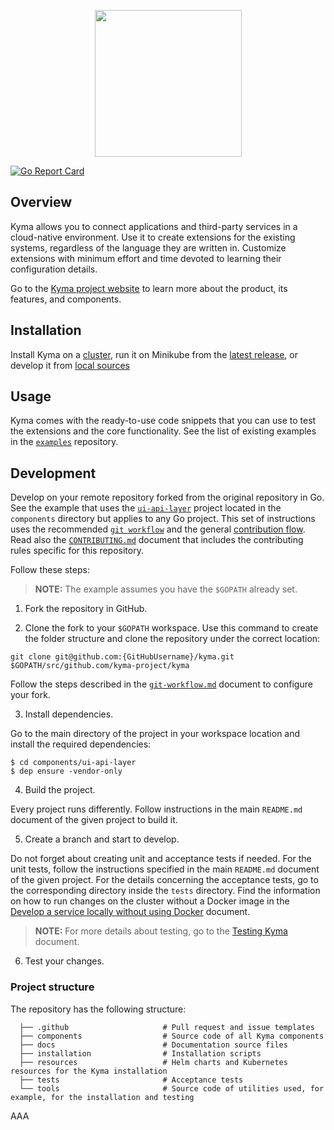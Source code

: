 <p align="center">
 <img src="https://raw.githubusercontent.com/kyma-project/kyma/master/logo.png" width="235">
</p>

[![Go Report Card](https://goreportcard.com/badge/kyma-project/kyma)](https://goreportcard.com/report/github.com/kyma-project/kyma)

## Overview

Kyma allows you to connect applications and third-party services in a cloud-native environment. Use it to create extensions for the existing systems, regardless of the language they are written in. Customize extensions with minimum effort and time devoted to learning their configuration details.

Go to the [Kyma project website](https://kyma-project.io/) to learn more about the product, its features, and components.

## Installation

Install Kyma on a [cluster](https://kyma-project.io/docs/root/kyma#getting-started-cluster-kyma-installation), run it on Minikube from the [latest release](https://kyma-project.io/docs/root/kyma#getting-started-local-kyma-installation), or develop it from [local sources](./docs/kyma/docs/017-details-local-installation-scripts.md)

## Usage

Kyma comes with the ready-to-use code snippets that you can use to test the extensions and the core functionality. See the list of existing examples in the [`examples`](https://github.com/kyma-project/examples) repository.

## Development

Develop on your remote repository forked from the original repository in Go.
See the example that uses the [`ui-api-layer`](./components/ui-api-layer) project located in the `components` directory but applies to any Go project. This set of instructions uses the recommended [`git workflow`](https://github.com/kyma-project/community/blob/master/git-workflow.md) and the general [contribution flow](https://github.com/kyma-project/community/blob/master/CONTRIBUTING.md#contribute-code-or-content). Read also the [`CONTRIBUTING.md`](CONTRIBUTING.md) document that includes the contributing rules specific for this repository.

Follow these steps:

> **NOTE:** The example assumes you have the `$GOPATH` already set.

1. Fork the repository in GitHub.

2. Clone the fork to your `$GOPATH` workspace. Use this command to create the folder structure and clone the repository under the correct location:

```
git clone git@github.com:{GitHubUsername}/kyma.git $GOPATH/src/github.com/kyma-project/kyma
```

Follow the steps described in the [`git-workflow.md`](https://github.com/kyma-project/community/blob/master/git-workflow.md#steps) document to configure your fork.

3. Install dependencies.

Go to the main directory of the project in your workspace location and install the required dependencies:

```
$ cd components/ui-api-layer
$ dep ensure -vendor-only
```

4. Build the project.

Every project runs differently. Follow instructions in the main `README.md` document of the given project to build it.

5. Create a branch and start to develop.

Do not forget about creating unit and acceptance tests if needed. For the unit tests, follow the instructions specified in the main `README.md` document of the given project. For the details concerning the acceptance tests, go to the corresponding directory inside the `tests` directory.
Find the information on how to run changes on the cluster without a Docker image in the [Develop a service locally without using Docker](https://kyma-project.io/docs/latest/root/kyma#getting-started-develop-a-service-locally-without-using-docker) document.

>**NOTE:** For more details about testing, go to the [Testing Kyma](https://kyma-project.io/docs/latest/root/kyma#details-testing-kyma) document.

6. Test your changes.

### Project structure

The repository has the following structure:

```
  ├── .github                     # Pull request and issue templates             
  ├── components                  # Source code of all Kyma components                                                
  ├── docs                        # Documentation source files
  ├── installation                # Installation scripts     
  ├── resources                   # Helm charts and Kubernetes resources for the Kyma installation
  ├── tests                       # Acceptance tests
  └── tools                       # Source code of utilities used, for example, for the installation and testing
  ```

AAA
